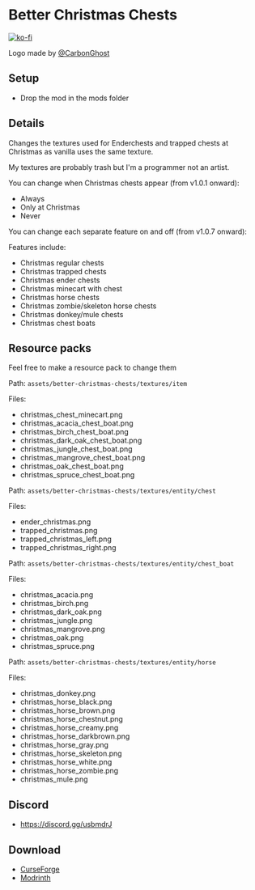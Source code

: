 # Better Christmas Chests

[![ko-fi](https://ko-fi.com/img/githubbutton_sm.svg)](https://ko-fi.com/W7W1607S8)

Logo made by [@CarbonGhost](https://github.com/CarbonGhost)

## Setup

- Drop the mod in the mods folder

## Details

Changes the textures used for Enderchests and trapped chests at Christmas as vanilla uses the same texture.

My textures are probably trash but I'm a programmer not an artist.

You can change when Christmas chests appear (from v1.0.1 onward):

- Always
- Only at Christmas
- Never

You can change each separate feature on and off (from v1.0.7 onward):

Features include:

- Christmas regular chests
- Christmas trapped chests
- Christmas ender chests
- Christmas minecart with chest
- Christmas horse chests
- Christmas zombie/skeleton horse chests
- Christmas donkey/mule chests
- Christmas chest boats

## Resource packs

Feel free to make a resource pack to change them

Path: `assets/better-christmas-chests/textures/item`

Files:

- christmas\_chest\_minecart.png
- christmas\_acacia\_chest\_boat.png
- christmas\_birch\_chest\_boat.png
- christmas\_dark\_oak\_chest\_boat.png
- christmas\_jungle\_chest\_boat.png
- christmas\_mangrove\_chest\_boat.png
- christmas\_oak\_chest\_boat.png
- christmas\_spruce\_chest\_boat.png

Path: `assets/better-christmas-chests/textures/entity/chest`

Files:

- ender\_christmas.png
- trapped\_christmas.png
- trapped\_christmas\_left.png
- trapped\_christmas\_right.png

Path: `assets/better-christmas-chests/textures/entity/chest_boat`

Files:

- christmas\_acacia.png
- christmas\_birch.png
- christmas\_dark\_oak.png
- christmas\_jungle.png
- christmas\_mangrove.png
- christmas\_oak.png
- christmas\_spruce.png

Path: `assets/better-christmas-chests/textures/entity/horse`

Files:

- christmas\_donkey.png
- christmas\_horse\_black.png
- christmas\_horse\_brown.png
- christmas\_horse\_chestnut.png
- christmas\_horse\_creamy.png
- christmas\_horse\_darkbrown.png
- christmas\_horse\_gray.png
- christmas\_horse\_skeleton.png
- christmas\_horse\_white.png
- christmas\_horse\_zombie.png
- christmas\_mule.png

## Discord

- https://discord.gg/usbmdrJ

## Download

- [CurseForge](https://www.curseforge.com/minecraft/mc-mods/better-christmas-chests)
- [Modrinth](https://modrinth.com/mod/better-christmas-chests)
